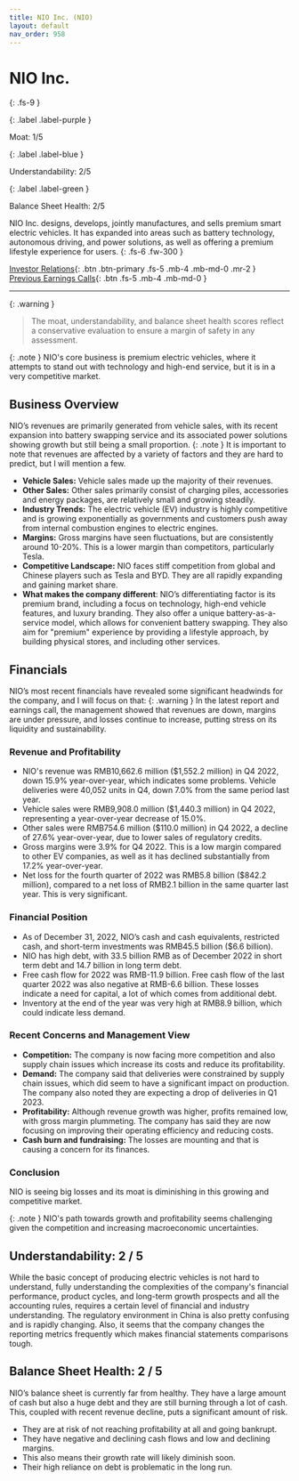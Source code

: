 ```yaml
---
title: NIO Inc. (NIO)
layout: default
nav_order: 958
---
```


# NIO Inc.
{: .fs-9 }

{: .label .label-purple }

Moat: 1/5

{: .label .label-blue }

Understandability: 2/5

{: .label .label-green }

Balance Sheet Health: 2/5

NIO Inc. designs, develops, jointly manufactures, and sells premium smart electric vehicles. It has expanded into areas such as battery technology, autonomous driving, and power solutions, as well as offering a premium lifestyle experience for users.
{: .fs-6 .fw-300 }

[Investor Relations](https://www.google.com/search?q=NIO+investor+relations){: .btn .btn-primary .fs-5 .mb-4 .mb-md-0 .mr-2 }
[Previous Earnings Calls](https://discountingcashflows.com/company/NIO/transcripts/){: .btn .fs-5 .mb-4 .mb-md-0 }

---

{: .warning }
>The moat, understandability, and balance sheet health scores reflect a conservative evaluation to ensure a margin of safety in any assessment.



{: .note }
NIO's core business is premium electric vehicles, where it attempts to stand out with technology and high-end service, but it is in a very competitive market.

## Business Overview
NIO’s revenues are primarily generated from vehicle sales, with its recent expansion into battery swapping service and its associated power solutions showing growth but still being a small proportion.
{: .note }
It is important to note that revenues are affected by a variety of factors and they are hard to predict, but I will mention a few.

*   **Vehicle Sales:** Vehicle sales made up the majority of their revenues.
*  **Other Sales:** Other sales primarily consist of charging piles, accessories and energy packages, are relatively small and growing steadily.
*   **Industry Trends:**  The electric vehicle (EV) industry is highly competitive and is growing exponentially as governments and customers push away from internal combustion engines to electric engines.
*   **Margins:** Gross margins have seen fluctuations, but are consistently around 10-20%. This is a lower margin than competitors, particularly Tesla.
*  **Competitive Landscape:** NIO faces stiff competition from global and Chinese players such as Tesla and BYD. They are all rapidly expanding and gaining market share.
* **What makes the company different**: NIO’s differentiating factor is its premium brand, including a focus on technology, high-end vehicle features, and luxury branding. They also offer a unique battery-as-a-service model, which allows for convenient battery swapping. They also aim for "premium" experience by providing a lifestyle approach, by building physical stores, and including other services.

## Financials
NIO’s most recent financials have revealed some significant headwinds for the company, and I will focus on that:
{: .warning }
In the latest report and earnings call, the management showed that revenues are down, margins are under pressure, and losses continue to increase, putting stress on its liquidity and sustainability.

### Revenue and Profitability
*   NIO's revenue was RMB10,662.6 million ($1,552.2 million) in Q4 2022, down 15.9% year-over-year, which indicates some problems. Vehicle deliveries were 40,052 units in Q4, down 7.0% from the same period last year.
*   Vehicle sales were RMB9,908.0 million ($1,440.3 million) in Q4 2022, representing a year-over-year decrease of 15.0%.
*   Other sales were RMB754.6 million ($110.0 million) in Q4 2022, a decline of 27.6% year-over-year, due to lower sales of regulatory credits.
*  Gross margins were 3.9% for Q4 2022. This is a low margin compared to other EV companies, as well as it has declined substantially from 17.2% year-over-year.
*   Net loss for the fourth quarter of 2022 was RMB5.8 billion ($842.2 million), compared to a net loss of RMB2.1 billion in the same quarter last year. This is very significant.

### Financial Position
*   As of December 31, 2022, NIO’s cash and cash equivalents, restricted cash, and short-term investments was RMB45.5 billion ($6.6 billion).
*   NIO has high debt, with 33.5 billion RMB as of December 2022 in short term debt and 14.7 billion in long term debt.
*   Free cash flow for 2022 was RMB-11.9 billion. Free cash flow of the last quarter 2022 was also negative at RMB-6.6 billion. These losses indicate a need for capital, a lot of which comes from additional debt.
*   Inventory at the end of the year was very high at RMB8.9 billion, which could indicate less demand.

### Recent Concerns and Management View
*  **Competition:** The company is now facing more competition and also supply chain issues which increase its costs and reduce its profitability.
*  **Demand:** The company said that deliveries were constrained by supply chain issues, which did seem to have a significant impact on production. The company also noted they are expecting a drop of deliveries in Q1 2023.
*  **Profitability:** Although revenue growth was higher, profits remained low, with gross margin plummeting. The company has said they are now focusing on improving their operating efficiency and reducing costs.
*  **Cash burn and fundraising:** The losses are mounting and that is causing a concern for its finances.

### Conclusion
NIO is seeing big losses and its moat is diminishing in this growing and competitive market. 

{: .note }
NIO's path towards growth and profitability seems challenging given the competition and increasing macroeconomic uncertainties.

## Understandability: 2 / 5
While the basic concept of producing electric vehicles is not hard to understand, fully understanding the complexities of the company's financial performance, product cycles, and long-term growth prospects and all the accounting rules, requires a certain level of financial and industry understanding. The regulatory environment in China is also pretty confusing and is rapidly changing.
Also, it seems that the company changes the reporting metrics frequently which makes financial statements comparisons tough.

## Balance Sheet Health: 2 / 5
NIO’s balance sheet is currently far from healthy. They have a large amount of cash but also a huge debt and they are still burning through a lot of cash. This, coupled with recent revenue decline, puts a significant amount of risk.
* They are at risk of not reaching profitability at all and going bankrupt.
* They have negative and declining cash flows and low and declining margins.
* This also means their growth rate will likely diminish soon.
* Their high reliance on debt is problematic in the long run.

